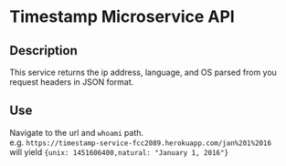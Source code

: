 Timestamp Microservice API
==========================

Description
-----------

This service returns the ip address, language, and OS parsed from you  
request headers in JSON format.

Use
---

Navigate to the url and `whoami` path.  
e.g. `https://timestamp-service-fcc2089.herokuapp.com/jan%201%2016`  
will yield `{unix: 1451606400,natural: "January 1, 2016"}`